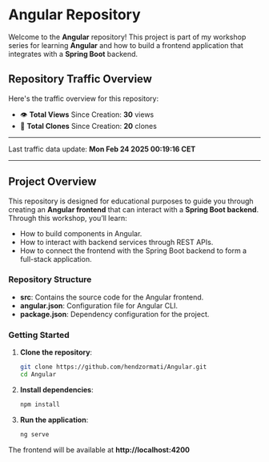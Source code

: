 # Angular Repository

Welcome to the **Angular** repository! This project is part of my workshop series for learning **Angular** and how to build a frontend application that integrates with a **Spring Boot** backend.

<!--This repository serves as the foundation for the frontend, and the **Spring Boot repository** can be found here: [SpringBoot Repository](https://github.com/hendzormati/SpringBoot).-->

## Repository Traffic Overview

Here's the traffic overview for this repository:

- 👁️ **Total Views** Since Creation: **30** views
- 🔄 **Total Clones** Since Creation: **20** clones

---

Last traffic data update: **Mon Feb 24 2025 00:19:16 CET**

---

## Project Overview

This repository is designed for educational purposes to guide you through creating an **Angular frontend** that can interact with a **Spring Boot backend**. Through this workshop, you’ll learn:

- How to build components in Angular.
- How to interact with backend services through REST APIs.
- How to connect the frontend with the Spring Boot backend to form a full-stack application.

### Repository Structure

- **src**: Contains the source code for the Angular frontend.
- **angular.json**: Configuration file for Angular CLI.
- **package.json**: Dependency configuration for the project.

### Getting Started

1. **Clone the repository**:
   ```bash
   git clone https://github.com/hendzormati/Angular.git
   cd Angular
   
2. **Install dependencies**:
   ```bash
   npm install

3. **Run the application**:
   ```bash
   ng serve
The frontend will be available at **http://localhost:4200**
